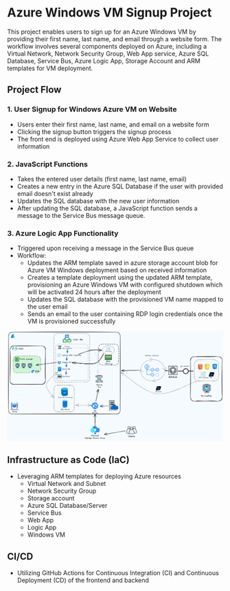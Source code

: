 # Azure Windows VM Signup Project
This project enables users to sign up for an Azure Windows VM by providing their first name, last name, and email through a website form. 
The workflow involves several components deployed on Azure, including a Virtual Network, Network Security Group, Web App service, Azure SQL Database, Service Bus, Azure Logic App, Storage Account and ARM templates for VM deployment.

## Project Flow
### 1. User Signup for Windows Azure VM on Website
- Users enter their first name, last name, and email on a website form
- Clicking the signup button triggers the signup process
- The front end is deployed using Azure Web App Service to collect user information

### 2. JavaScript Functions
- Takes the entered user details (first name, last name, email)
- Creates a new entry in the Azure SQL Database if the user with provided email doesn't exist already
- Updates the SQL database with the new user information
- After updating the SQL database, a JavaScript function sends a message to the Service Bus message queue.

### 3. Azure Logic App Functionality
- Triggered upon receiving a message in the Service Bus queue
- Workflow:
  - Updates the ARM template saved in azure storage account blob for Azure VM Windows deployment based on received information
  - Creates a template deployment using the updated ARM template, provisioning an Azure Windows VM with configured shutdown which will be activated 24 hours after the deployment
  - Updates the SQL database with the provisioned VM name mapped to the user email
  - Sends an email to the user containing RDP login credentials once the VM is provisioned successfully

![Diagram](diagrams/infrastructure_diagram.png)

## Infrastructure as Code (IaC)
- Leveraging ARM templates for deploying Azure resources
  - Virtual Network and Subnet
  - Network Security Group
  - Storage account
  - Azure SQL Database/Server
  - Service Bus
  - Web App
  - Logic App
  - Windows VM

## CI/CD
- Utilizing GitHub Actions for Continuous Integration (CI) and Continuous Deployment (CD) of the frontend and backend
